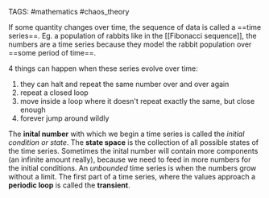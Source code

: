 TAGS: #mathematics #chaos_theory 

If some quantity changes over time, the sequence of data is called a ==time series==. Eg. a population of rabbits like in the [[Fibonacci sequence]], the numbers are a time series because they model the rabbit population over ==some period of time==.

4 things can happen when these series evolve over time:
1. they can halt and repeat the same number over and over again
2. repeat a closed loop
3. move inside a loop where it doesn't repeat exactly the same, but close enough
4. forever jump around wildly

The **inital number** with which we begin a time series is called the *initial condition or state*. The **state space** is the collection of all possible states of the time series. Sometimes the inital number will contain more components (an infinite amount really), because we need to feed in more numbers for the initial conditions. An *unbounded* time series is when the numbers grow without a limit. The first part of a time series, where the values approach a **periodic loop** is called the **transient**. 